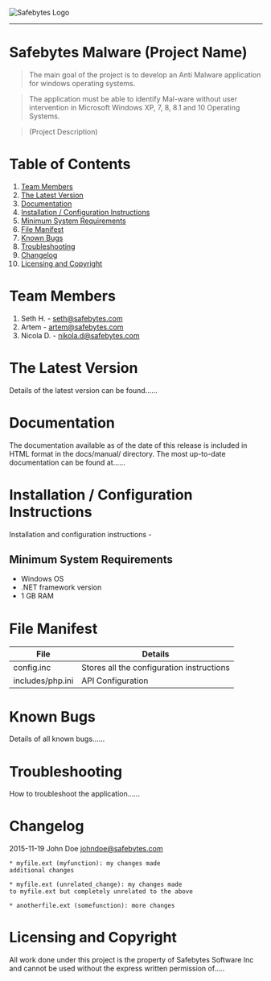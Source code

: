 ![Safebytes Logo](http://safebytes.com/wp-content/themes/sb/lib/images/logos/main.png)
<hr>

# Safebytes Malware (Project Name)
>The main goal of the project is to develop an Anti Malware application for windows operating systems.

>The application must be able to identify Mal-ware without user intervention in Microsoft Windows XP, 7, 8, 8.1 and 10 Operating Systems.

>(Project Description)

# Table of Contents
1. [Team Members](#team-members)
2. [The Latest Version](#latest)
3. [Documentation](#documentation)
4. [Installation / Configuration Instructions](#installation)
  1. [Minimum System Requirements](#minimum-requirements)
5. [File Manifest](#file-manifest)
6. [Known Bugs](#known-bugs)
7. [Troubleshooting](#troubleshooting)
8. [Changelog](#changelog)
9. [Licensing and Copyright](#copyright)

# <a name="team-members"></a>Team Members
1. Seth H. - <seth@safebytes.com>
2. Artem - <artem@safebytes.com>
3. Nicola D. - <nikola.d@safebytes.com>

# <a name="latest">The Latest Version
Details of the latest version can be found......

# <a name="documentation">Documentation
The documentation available as of the date of this release is included in HTML format in the docs/manual/ directory.  The most up-to-date documentation can be found at......

# <a name="installation">Installation / Configuration Instructions
Installation and configuration instructions - 

## <a name="minimum-requirements">Minimum System Requirements
* Windows OS
* .NET framework version
* 1 GB RAM

# <a name="file-manifest">File Manifest
File | Details
------------ | -------------
config.inc | Stores all the configuration instructions
includes/php.ini | API Configuration

# <a name="known-bugs">Known Bugs
Details of all known bugs......

# <a name="troubleshooting">Troubleshooting
How to troubleshoot the application......

# <a name="changelog">Changelog
2015-11-19  John Doe  <johndoe@safebytes.com>

    * myfile.ext (myfunction): my changes made
    additional changes

    * myfile.ext (unrelated_change): my changes made
    to myfile.ext but completely unrelated to the above

    * anotherfile.ext (somefunction): more changes

# <a name="copyright">Licensing and Copyright
All work done under this project is the property of Safebytes Software Inc and cannot be used without the express written permission of.....
